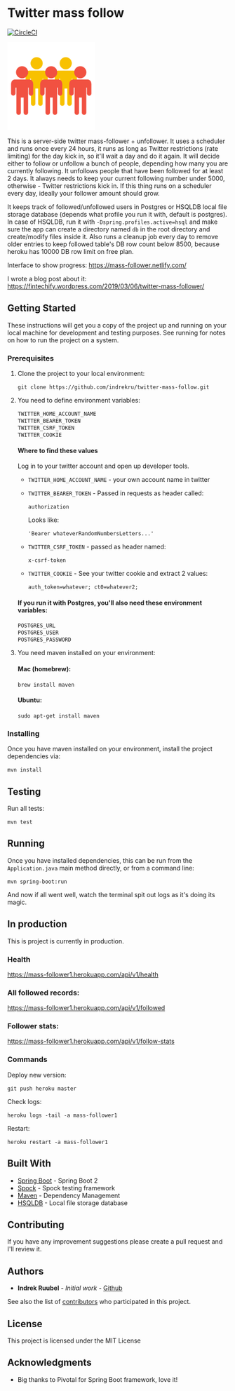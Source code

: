 # Twitter mass follow
[![CircleCI](https://circleci.com/gh/indrekru/twitter-mass-follow.svg?style=svg)](https://circleci.com/gh/indrekru/twitter-mass-follow)

<img src="https://raw.githubusercontent.com/indrekru/mass-follower/master/img.png" width="200px">

This is a server-side twitter mass-follower + unfollower. It uses a scheduler and runs once every 24 hours, it runs as long as Twitter restrictions (rate limiting) for the day kick in, so it'll wait a day and do it again.
It will decide either to follow or unfollow a bunch of people, depending how many you are currently following. It unfollows people that have been followed for at least 2 days. It always needs to keep your current following number under 5000, otherwise - Twitter restrictions kick in.
If this thing runs on a scheduler every day, ideally your follower amount should grow.

It keeps track of followed/unfollowed users in Postgres or HSQLDB local file storage database (depends what profile you run it with, default is postgres). In case of HSQLDB, run it with `-Dspring.profiles.active=hsql` and make sure the app can create a directory named `db` in the root directory and create/modify files inside it.
Also runs a cleanup job every day to remove older entries to keep followed table's DB row count below 8500, because heroku has 10000 DB row limit on free plan.

Interface to show progress: https://mass-follower.netlify.com/

I wrote a blog post about it: https://fintechify.wordpress.com/2019/03/06/twitter-mass-follower/

## Getting Started

These instructions will get you a copy of the project up and running on your local machine for development and testing purposes. See running for notes on how to run the project on a system.

### Prerequisites

1. Clone the project to your local environment:
    ```
    git clone https://github.com/indrekru/twitter-mass-follow.git
    ```

2. You need to define environment variables:
   ```
   TWITTER_HOME_ACCOUNT_NAME
   TWITTER_BEARER_TOKEN
   TWITTER_CSRF_TOKEN
   TWITTER_COOKIE
   ```
   
   #### Where to find these values
   
   Log in to your twitter account and open up developer tools.
   
   * `TWITTER_HOME_ACCOUNT_NAME` - your own account name in twitter
   
   * `TWITTER_BEARER_TOKEN` - Passed in requests as header called:
       ```
       authorization
       ```
        Looks like:
       ```
       'Bearer whateverRandomNumbersLetters...'
       ```
   * `TWITTER_CSRF_TOKEN` - passed as header named:
       ```
       x-csrf-token
       ```
   * `TWITTER_COOKIE` - See your twitter cookie and extract 2 values:
       ```
       auth_token=whatever; ct0=whatever2;
       ```
    #### If you run it with Postgres, you'll also need these environment variables:

    ```
    POSTGRES_URL
    POSTGRES_USER
    POSTGRES_PASSWORD
    ```

3. You need maven installed on your environment:

    #### Mac (homebrew):
    
    ```
    brew install maven
    ```
    #### Ubuntu:
    ```
    sudo apt-get install maven
    ```

### Installing

Once you have maven installed on your environment, install the project dependencies via:

```
mvn install
```

## Testing

Run all tests:
```
mvn test
```

## Running

Once you have installed dependencies, this can be run from the `Application.java` main method directly,
or from a command line:
```
mvn spring-boot:run
```

And now if all went well, watch the terminal spit out logs as it's doing its magic.

## In production

This is project is currently in production.

### Health

https://mass-follower1.herokuapp.com/api/v1/health

### All followed records:

https://mass-follower1.herokuapp.com/api/v1/followed

### Follower stats:

https://mass-follower1.herokuapp.com/api/v1/follow-stats

### Commands

Deploy new version:
```
git push heroku master
```

Check logs:
```
heroku logs -tail -a mass-follower1
```

Restart:
```
heroku restart -a mass-follower1
```

## Built With

* [Spring Boot](https://spring.io/projects/spring-boot) - Spring Boot 2
* [Spock](http://spockframework.org/) - Spock testing framework
* [Maven](https://maven.apache.org/) - Dependency Management
* [HSQLDB](http://hsqldb.org/) - Local file storage database

## Contributing

If you have any improvement suggestions please create a pull request and I'll review it.


## Authors

* **Indrek Ruubel** - *Initial work* - [Github](https://github.com/indrekru)

See also the list of [contributors](https://github.com/indrekru/design-patterns-spring-boot/graphs/contributors) who participated in this project.

## License

This project is licensed under the MIT License

## Acknowledgments

* Big thanks to Pivotal for Spring Boot framework, love it!
